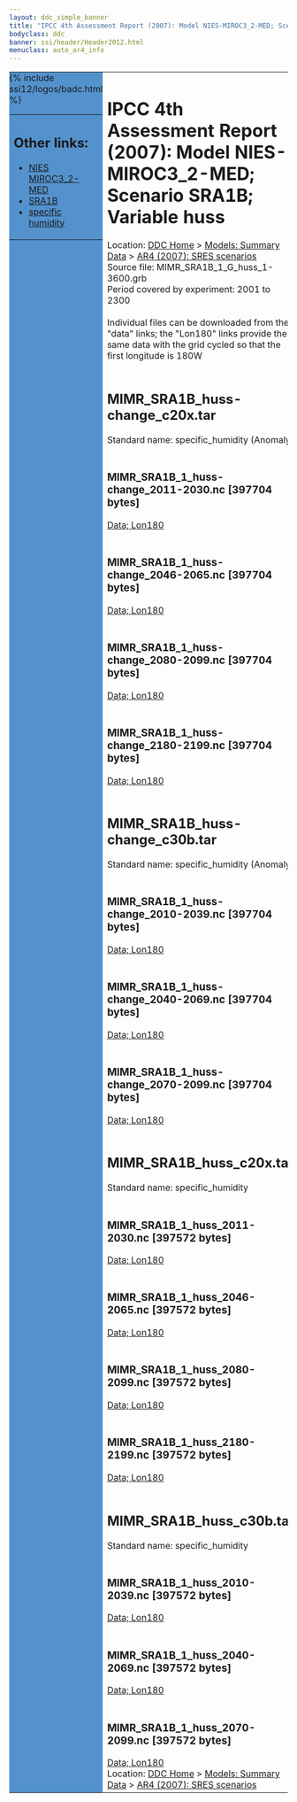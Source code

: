 ```yaml
---
layout: ddc_simple_banner
title: "IPCC 4th Assessment Report (2007): Model NIES-MIROC3_2-MED; Scenario SRA1B; Variable huss"
bodyclass: ddc
banner: ssi/header/Header2012.html
menuclass: auto_ar4_info
---
```



<table width="100%" border="0" cellspacing="0" cellpadding="0" style="border-collapse: collapse;">
<tr style="margin:0;padding:0;border:0;">
<td style="margin:0;padding:0;border:0;height:1pt;width:150pt;background:#5492CD;" valign="top" >

<div id="lh-col2" class="auto_ar4_info">
<table class="menumain" bgcolor="#5492CD" cellspacing="0" width="100%" border="0">
<tr><td>
<h2> Other links:</h2>
<ul>
<li><a href="/auto/ar4/model-NIES-MIROC3_2-MED.html">NIES<br/>MIROC3_2-MED</a></li>
<li><a href="/auto/ar4/scenario-SRA1B.html">SRA1B</a></li>
<li><a href="/auto/ar4/var-specific_humidity.html">specific humidity</a></li>
</ul>
</td></tr>
{% include ssi12/logos/badc.html %}
</table>
</div>
</td>
<td><h1>IPCC 4th Assessment Report (2007): Model NIES-MIROC3_2-MED; Scenario SRA1B; Variable huss</h1>

<!-- Breadcrumb1 -->
<div id="breadcrumb1" align="left">
Location: <a href="/index.html">DDC Home</a> > <a href="/sim/gcm_clim/">Models: Summary Data</a>
> <a href="/sim/gcm_clim/SRES_AR4/index.html">AR4 (2007): SRES scenarios</a>
</div>
<!-- End of Breadcrumb1 -->Source file: MIMR_SRA1B_1_G_huss_1-3600.grb
<br/>
Period covered by experiment: 2001 to 2300<br/>
<br/>Individual files can be downloaded from the "data" links; the "Lon180" links provide the same data
         with the grid cycled so that the first longitude is 180W<br/>
<br/><h2>MIMR_SRA1B_huss-change_c20x.tar</h2>
Standard name: specific_humidity (Anomaly)<br>
<br/><h3>MIMR_SRA1B_1_huss-change_2011-2030.nc [397704 bytes]</h3>
<a href="/cgi-bin/downl/ar4_nc/huss/MIMR_SRA1B_1_huss-change_2011-2030.nc">Data; </a><a href="/cgi-bin/downl/ar4_nc/huss/MIMR_SRA1B_1_huss-change_2011-2030.cyto180.nc"> Lon180</a><br/>
<br/><h3>MIMR_SRA1B_1_huss-change_2046-2065.nc [397704 bytes]</h3>
<a href="/cgi-bin/downl/ar4_nc/huss/MIMR_SRA1B_1_huss-change_2046-2065.nc">Data; </a><a href="/cgi-bin/downl/ar4_nc/huss/MIMR_SRA1B_1_huss-change_2046-2065.cyto180.nc"> Lon180</a><br/>
<br/><h3>MIMR_SRA1B_1_huss-change_2080-2099.nc [397704 bytes]</h3>
<a href="/cgi-bin/downl/ar4_nc/huss/MIMR_SRA1B_1_huss-change_2080-2099.nc">Data; </a><a href="/cgi-bin/downl/ar4_nc/huss/MIMR_SRA1B_1_huss-change_2080-2099.cyto180.nc"> Lon180</a><br/>
<br/><h3>MIMR_SRA1B_1_huss-change_2180-2199.nc [397704 bytes]</h3>
<a href="/cgi-bin/downl/ar4_nc/huss/MIMR_SRA1B_1_huss-change_2180-2199.nc">Data; </a><a href="/cgi-bin/downl/ar4_nc/huss/MIMR_SRA1B_1_huss-change_2180-2199.cyto180.nc"> Lon180</a><br/>
<br/><h2>MIMR_SRA1B_huss-change_c30b.tar</h2>
Standard name: specific_humidity (Anomaly)<br>
<br/><h3>MIMR_SRA1B_1_huss-change_2010-2039.nc [397704 bytes]</h3>
<a href="/cgi-bin/downl/ar4_nc/huss/MIMR_SRA1B_1_huss-change_2010-2039.nc">Data; </a><a href="/cgi-bin/downl/ar4_nc/huss/MIMR_SRA1B_1_huss-change_2010-2039.cyto180.nc"> Lon180</a><br/>
<br/><h3>MIMR_SRA1B_1_huss-change_2040-2069.nc [397704 bytes]</h3>
<a href="/cgi-bin/downl/ar4_nc/huss/MIMR_SRA1B_1_huss-change_2040-2069.nc">Data; </a><a href="/cgi-bin/downl/ar4_nc/huss/MIMR_SRA1B_1_huss-change_2040-2069.cyto180.nc"> Lon180</a><br/>
<br/><h3>MIMR_SRA1B_1_huss-change_2070-2099.nc [397704 bytes]</h3>
<a href="/cgi-bin/downl/ar4_nc/huss/MIMR_SRA1B_1_huss-change_2070-2099.nc">Data; </a><a href="/cgi-bin/downl/ar4_nc/huss/MIMR_SRA1B_1_huss-change_2070-2099.cyto180.nc"> Lon180</a><br/>
<br/><h2>MIMR_SRA1B_huss_c20x.tar</h2>
Standard name: specific_humidity<br>
<br/><h3>MIMR_SRA1B_1_huss_2011-2030.nc [397572 bytes]</h3>
<a href="/cgi-bin/downl/ar4_nc/huss/MIMR_SRA1B_1_huss_2011-2030.nc">Data; </a><a href="/cgi-bin/downl/ar4_nc/huss/MIMR_SRA1B_1_huss_2011-2030.cyto180.nc"> Lon180</a><br/>
<br/><h3>MIMR_SRA1B_1_huss_2046-2065.nc [397572 bytes]</h3>
<a href="/cgi-bin/downl/ar4_nc/huss/MIMR_SRA1B_1_huss_2046-2065.nc">Data; </a><a href="/cgi-bin/downl/ar4_nc/huss/MIMR_SRA1B_1_huss_2046-2065.cyto180.nc"> Lon180</a><br/>
<br/><h3>MIMR_SRA1B_1_huss_2080-2099.nc [397572 bytes]</h3>
<a href="/cgi-bin/downl/ar4_nc/huss/MIMR_SRA1B_1_huss_2080-2099.nc">Data; </a><a href="/cgi-bin/downl/ar4_nc/huss/MIMR_SRA1B_1_huss_2080-2099.cyto180.nc"> Lon180</a><br/>
<br/><h3>MIMR_SRA1B_1_huss_2180-2199.nc [397572 bytes]</h3>
<a href="/cgi-bin/downl/ar4_nc/huss/MIMR_SRA1B_1_huss_2180-2199.nc">Data; </a><a href="/cgi-bin/downl/ar4_nc/huss/MIMR_SRA1B_1_huss_2180-2199.cyto180.nc"> Lon180</a><br/>
<br/><h2>MIMR_SRA1B_huss_c30b.tar</h2>
Standard name: specific_humidity<br>
<br/><h3>MIMR_SRA1B_1_huss_2010-2039.nc [397572 bytes]</h3>
<a href="/cgi-bin/downl/ar4_nc/huss/MIMR_SRA1B_1_huss_2010-2039.nc">Data; </a><a href="/cgi-bin/downl/ar4_nc/huss/MIMR_SRA1B_1_huss_2010-2039.cyto180.nc"> Lon180</a><br/>
<br/><h3>MIMR_SRA1B_1_huss_2040-2069.nc [397572 bytes]</h3>
<a href="/cgi-bin/downl/ar4_nc/huss/MIMR_SRA1B_1_huss_2040-2069.nc">Data; </a><a href="/cgi-bin/downl/ar4_nc/huss/MIMR_SRA1B_1_huss_2040-2069.cyto180.nc"> Lon180</a><br/>
<br/><h3>MIMR_SRA1B_1_huss_2070-2099.nc [397572 bytes]</h3>
<a href="/cgi-bin/downl/ar4_nc/huss/MIMR_SRA1B_1_huss_2070-2099.nc">Data; </a><a href="/cgi-bin/downl/ar4_nc/huss/MIMR_SRA1B_1_huss_2070-2099.cyto180.nc"> Lon180</a><br/>
<!-- Breadcrumb2 -->
<div id="breadcrumb2" align="left">
Location: <a href="/index.html">DDC Home</a> > <a href="/sim/gcm_clim/">Models: Summary Data</a>
> <a href="/sim/gcm_clim/SRES_AR4/index.html">AR4 (2007): SRES scenarios</a>
</div>
<!-- End of Breadcrumb2 --></td></tr></table>
